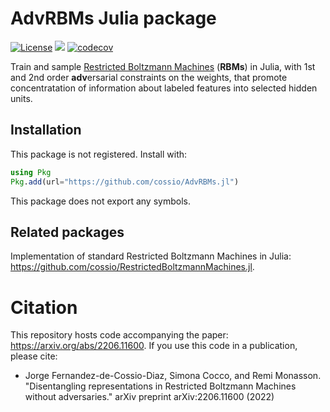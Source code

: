 # AdvRBMs Julia package

[![License](https://img.shields.io/badge/license-MIT-green.svg)](https://github.com/cossio/AdvRBMs.jl/blob/master/LICENSE.md)
![](https://github.com/cossio/AdvRBMs.jl/workflows/CI/badge.svg)
[![codecov](https://codecov.io/gh/cossio/AdvRBMs.jl/branch/master/graph/badge.svg?token=X9C4L2QCHH)](https://codecov.io/gh/cossio/AdvRBMs.jl)

Train and sample [Restricted Boltzmann Machines](https://en.wikipedia.org/wiki/Restricted_Boltzmann_machine) (**RBMs**) in Julia, with 1st and 2nd order **adv**ersarial constraints on the weights, that promote concentratation of information about labeled features into selected hidden units.

## Installation

This package is not registered. Install with:

```julia
using Pkg
Pkg.add(url="https://github.com/cossio/AdvRBMs.jl")
```

This package does not export any symbols.

## Related packages

Implementation of standard Restricted Boltzmann Machines in Julia: <https://github.com/cossio/RestrictedBoltzmannMachines.jl>.

# Citation

This repository hosts code accompanying the paper: https://arxiv.org/abs/2206.11600. If you use this code in a publication, please cite:

* Jorge Fernandez-de-Cossio-Diaz, Simona Cocco, and Remi Monasson. "Disentangling representations in Restricted Boltzmann Machines without adversaries." arXiv preprint arXiv:2206.11600 (2022)
